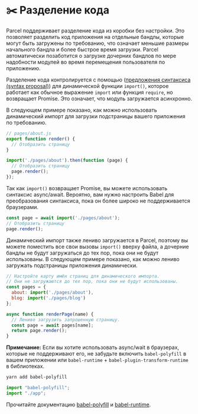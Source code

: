 # ✂️ Разделение кода

Parcel поддерживает разделение кода из коробки без настройки. Это позволяет разделить код приложения на отдельные бандлы, которые могут быть загружены по требованию, что означает меньшие размеры начального бандла и более быстрое время загрузки. Parcel автоматически позаботится о загрузке дочерних бандлов по мере надобности модулей во время перемещения пользователя по приложению.

Разделение кода контролируется с помощью ([предложения синтаксиса (syntax proposal)](https://github.com/tc39/proposal-dynamic-import)) для динамической функции `import()`, которое работает как обычное выражение `import` или функция `require`, но возвращает Promise. Это означает, что модуль загружается асинхронно.

В следующем примере показано, как можно использовать динамический импорт для загрузки подстраницы вашего приложения по требованию.

```javascript
// pages/about.js
export function render() {
  // Отобразить страницу
}
```

```javascript
import('./pages/about').then(function (page) {
  // Отобразить страницу
  page.render();
});
```

Так как `import()` возвращает Promise, вы можете использовать синтаксис async/await. Вероятно, вам нужно настроить Babel для преобразования синтаксиса, пока он более широко не поддерживается браузерами.

```javascript
const page = await import('./pages/about');
// Отобразить страницу
page.render();
```

Динамический импорт также лениво загружается в Parcel, поэтому вы можете поместить все свои вызовы `import()` вверху файла, а дочерние бандлы не будут загружаться до тех пор, пока они не будут использованы. В следующем примере показано, как можно лениво загружать подстраницы приложения динамически.

```javascript
// Настройте карту имён страниц для динамического импорта.
// Они не загружаются до тех пор, пока они не будут использованы.
const pages = {
  about: import('./pages/about'),
  blog: import('./pages/blog')
};

async function renderPage(name) {
  // Лениво загрузить запрошенную страницу.
  const page = await pages[name];
  return page.render();
}
```

**Примечание:** Если вы хотите использовать async/wait в браузерах, которые не поддерживают его, не забудьте включить `babel-polyfill` в вашем приложении или `babel-runtime` + `babel-plugin-transform-runtime` в библиотеках.

```bash
yarn add babel-polyfill
```

```javascript
import "babel-polyfill";
import "./app";
```

Прочитайте документацию [babel-polyfill](http://babeljs.io/docs/usage/polyfill) и [babel-runtime](http://babeljs.io/docs/plugins/transform-runtime).

